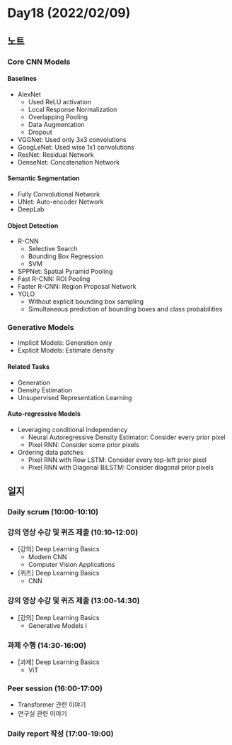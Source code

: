 # Day18 (2022/02/09)

## 노트

### Core CNN Models

#### Baselines

  * AlexNet
    * Used ReLU activation
    * Local Response Normalization
    * Overlapping Pooling
    * Data Augmentation
    * Dropout
  * VGGNet: Used only 3x3 convolutions
  * GoogLeNet: Used wise 1x1 convolutions
  * ResNet: Residual Network
  * DenseNet: Concatenation Network

#### Semantic Segmentation

  * Fully Convolutional Network
  * UNet: Auto-encoder Network
  * DeepLab

#### Object Detection

  * R-CNN
    * Selective Search
    * Bounding Box Regression
    * SVM
  * SPPNet: Spatial Pyramid Pooling
  * Fast R-CNN: ROI Pooling
  * Faster R-CNN: Region Proposal Network
  * YOLO
    * Without explicit bounding box sampling
    * Simultaneous prediction of bounding boxes and class probabilities

### Generative Models

  * Implicit Models: Generation only
  * Explicit Models: Estimate density

#### Related Tasks

  * Generation
  * Density Estimation
  * Unsupervised Representation Learning

#### Auto-regressive Models

  * Leveraging conditional independency
    * Neural Autoregressive Density Estimator: Consider every prior pixel
    * Pixel RNN: Consider some prior pixels
  * Ordering data patches
    * Pixel RNN with Row LSTM: Consider every top-left prior pixel
    * Pixel RNN with Diagonal BiLSTM: Consider diagonal prior pixels

## 일지

### Daily scrum (10:00-10:10)

### 강의 영상 수강 및 퀴즈 제출 (10:10-12:00)

  * [강의] Deep Learning Basics
    * Modern CNN
    * Computer Vision Applications
  * [퀴즈] Deep Learning Basics
    * CNN

### 강의 영상 수강 및 퀴즈 제출 (13:00-14:30)

  * [강의] Deep Learning Basics
    * Generative Models I

### 과제 수행 (14:30-16:00)

  * [과제] Deep Learning Basics
    * ViT

### Peer session (16:00-17:00)

  * Transformer 관련 이야기
  * 연구실 관련 이야기

### Daily report 작성 (17:00-19:00)
